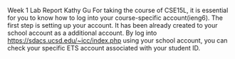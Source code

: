 Week 1 Lab Report
Kathy Gu
  For taking the course of CSE15L, it is essential for you to know how to log into your course-specific account(ieng6). 
  The first step is setting up your account. It has been already created to your school account as a additional account. By log into https://sdacs.ucsd.edu/~icc/index.php using your school account, you can check your specific ETS account associated with your student ID. 

